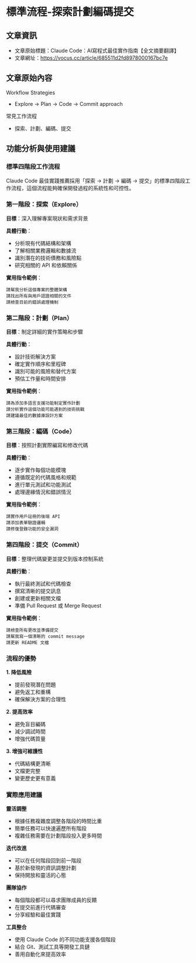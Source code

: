 # 標準流程-探索計劃編碼提交

## 文章資訊
- 文章原始標題：Claude Code：AI寫程式最佳實作指南【全文摘要翻譯】
- 文章網址：https://vocus.cc/article/685511d2fd8978000167bc7e

## 文章原始內容

Workflow Strategies
- Explore → Plan → Code → Commit approach

常見工作流程
- 探索、計劃、編碼、提交

## 功能分析與使用建議

### 標準四階段工作流程
Claude Code 最佳實踐推薦採用「探索 → 計劃 → 編碼 → 提交」的標準四階段工作流程，這個流程能夠確保開發過程的系統性和可控性。

### 第一階段：探索（Explore）

**目標**：深入理解專案現狀和需求背景

**具體行動**：
- 分析現有代碼結構和架構
- 了解相關業務邏輯和數據流
- 識別潛在的技術債務和風險點
- 研究相關的 API 和依賴關係

**實用指令範例**：
```
請幫我分析這個專案的整體架構
請找出所有與用戶認證相關的文件
請檢查目前的錯誤處理機制
```

### 第二階段：計劃（Plan）

**目標**：制定詳細的實作策略和步驟

**具體行動**：
- 設計技術解決方案
- 確定實作順序和里程碑
- 識別可能的風險和替代方案
- 預估工作量和時間安排

**實用指令範例**：
```
請為添加多語言支援功能制定實作計劃
請分析實作這個功能可能遇到的技術挑戰
請建議最佳的數據庫設計方案
```

### 第三階段：編碼（Code）

**目標**：按照計劃實際編寫和修改代碼

**具體行動**：
- 逐步實作每個功能模塊
- 遵循既定的代碼風格和規範
- 進行單元測試和功能測試
- 處理邊緣情況和錯誤情況

**實用指令範例**：
```
請實作用戶註冊的後端 API
請添加表單驗證邏輯
請修復登錄功能的安全漏洞
```

### 第四階段：提交（Commit）

**目標**：整理代碼變更並提交到版本控制系統

**具體行動**：
- 執行最終測試和代碼檢查
- 撰寫清晰的提交訊息
- 創建或更新相關文檔
- 準備 Pull Request 或 Merge Request

**實用指令範例**：
```
請檢查所有更改並準備提交
請幫我寫一個清晰的 commit message
請更新 README 文檔
```

### 流程的優勢

**1. 降低風險**
- 提前發現潛在問題
- 避免返工和重構
- 確保解決方案的合理性

**2. 提高效率** 
- 避免盲目編碼
- 減少調試時間
- 增強代碼質量

**3. 增強可維護性**
- 代碼結構更清晰
- 文檔更完整
- 變更歷史更有意義

### 實際應用建議

**靈活調整**
- 根據任務複雜度調整各階段的時間比重
- 簡單任務可以快速遍歷所有階段
- 複雜任務需要在計劃階段投入更多時間

**迭代改進**
- 可以在任何階段回到前一階段
- 基於新發現的資訊調整計劃
- 保持開放和靈活的心態

**團隊協作**
- 每個階段都可以尋求團隊成員的反饋
- 在提交前進行代碼審查
- 分享經驗和最佳實踐

**工具整合**
- 使用 Claude Code 的不同功能支援各個階段
- 結合 Git、測試工具等開發工具鏈
- 善用自動化來提高效率
